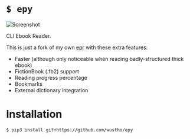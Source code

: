 # `$ epy`

![Screenshot](https://raw.githubusercontent.com/wustho/epy/master/screenshot.png)

CLI Ebook Reader.

This is just a fork of my own [epr](https://github.com/wustho/epr) with these extra features:

- Faster (although only noticeable when reading badly-structured thick ebook)
- FictionBook (.fb2) support
- Reading progress percentage
- Bookmarks
- External dictionary integration

# Installation

```shell
$ pip3 install git+https://github.com/wustho/epy
```

